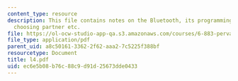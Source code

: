 ```yaml
---
content_type: resource
description: This file contains notes on the Bluetooth, its programming concepts,
  choosing partner etc.
file: https://ol-ocw-studio-app-qa.s3.amazonaws.com/courses/6-883-pervasive-human-centric-computing-sma-5508-spring-2006/ec6e5b08b76c88c9d91d25673dde0433_l4.pdf
file_type: application/pdf
parent_uid: a8c50161-3362-2f62-aaa2-7c5225f388bf
resourcetype: Document
title: l4.pdf
uid: ec6e5b08-b76c-88c9-d91d-25673dde0433
---
```

